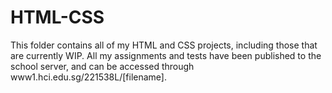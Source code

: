 # HTML-CSS
This folder contains all of my HTML and CSS projects, including those that are currently WIP. All my assignments and tests have been published to the school server, and can be accessed through www1.hci.edu.sg/221538L/[filename].
